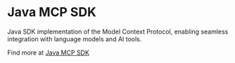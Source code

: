 # Java MCP SDK

Java SDK implementation of the Model Context Protocol, enabling seamless integration with language models and AI tools.

Find more at [Java MCP SDK](https://docs.spring.io/spring-ai-mcp/reference/mcp.html)